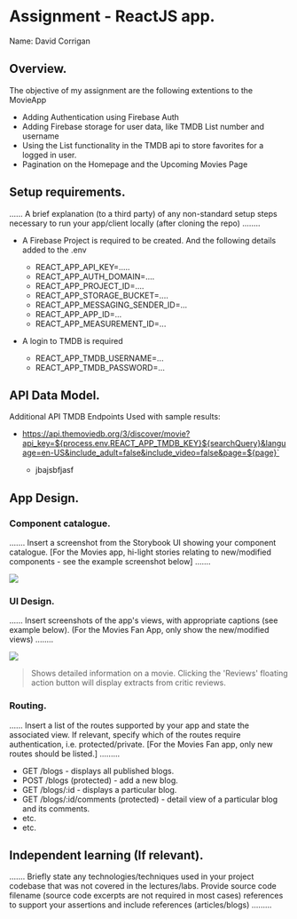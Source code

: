 # Assignment - ReactJS app.

Name: David Corrigan

## Overview.

The objective of my assignment are the following extentions to the MovieApp

+ Adding Authentication using Firebase Auth
+ Adding Firebase storage for user data, like TMDB List number and username
+ Using the List functionality in the TMDB api to store favorites for a logged in user.
+ Pagination on the Homepage and the Upcoming Movies Page



## Setup requirements.

...... A brief explanation (to a third party) of any non-standard setup steps necessary to run your app/client locally (after cloning the repo) ........

+ A Firebase Project is required to be created. And the following details added to the .env
    + REACT_APP_API_KEY=.....
    + REACT_APP_AUTH_DOMAIN=....
    + REACT_APP_PROJECT_ID=....
    + REACT_APP_STORAGE_BUCKET=....
    + REACT_APP_MESSAGING_SENDER_ID=...
    + REACT_APP_APP_ID=...
    + REACT_APP_MEASUREMENT_ID=...

+ A login to TMDB is required
    + REACT_APP_TMDB_USERNAME=...
    + REACT_APP_TMDB_PASSWORD=...  

## API Data Model.


Additional API TMDB Endpoints Used with sample results:

+ https://api.themoviedb.org/3/discover/movie?api_key=${process.env.REACT_APP_TMDB_KEY}${searchQuery}&language=en-US&include_adult=false&include_video=false&page=${page}`


    + jbajsbfjasf


## App Design.

### Component catalogue.

....... Insert a screenshot from the Storybook UI showing your component catalogue. [For the Movies app, hi-light stories relating to new/modified components - see the example screenshot below] .......

![][stories]

### UI Design.

...... Insert screenshots of the app's views, with appropriate captions (see example below). (For the Movies Fan App, only show the new/modified views) ........

![][view]
>Shows detailed information on a movie. Clicking the 'Reviews' floating action button will display extracts from critic reviews.

### Routing.

...... Insert a list of the routes supported by your app and state the associated view. If relevant, specify which of the routes require authentication, i.e. protected/private. [For the Movies Fan app, only new routes should be listed.] ......... 

+ GET /blogs - displays all published blogs.
+ POST /blogs (protected) - add a new blog.
+ GET /blogs/:id - displays a particular blog.
+ GET /blogs/:id/comments (protected) - detail view of a particular blog and its comments.
+ etc.
+ etc.

## Independent learning (If relevant).

....... Briefly state any technologies/techniques used in your project codebase that was not covered in the lectures/labs. Provide source code filename (source code excerpts are not required in most cases) references to support your assertions and include references (articles/blogs) ......... 


[model]: ./data.jpg
[view]: ./view.png
[stories]: ./storybook.png